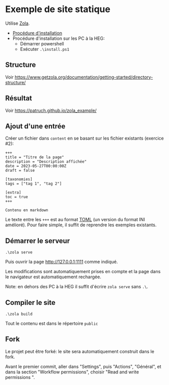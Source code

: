 # Exemple de site statique

Utilise [Zola](https://www.getzola.org/).

* [Procédure d'installation](https://www.getzola.org/documentation/getting-started/installation/)
* Procédure d'installation sur les PC à la HEG:
    * Démarrer powershell
    * Exécuter `.\install.ps1`

## Structure

Voir <https://www.getzola.org/documentation/getting-started/directory-structure/>

## Résultat

Voir <https://patruch.github.io/zola_example/>

## Ajout d'une entrée

Créer un fichier dans `content` en se basant sur les fichier existants (exercice #2):

```
+++
title = "Titre de la page"
description = "Description affichée"
date = 2023-05-27T00:00:00Z
draft = false

[taxonomies]
tags = ["tag 1", "tag 2"]

[extra]
toc = true
+++

Contenu en markdown
```

Le texte entre les `+++` est au format [TOML](https://fr.wikipedia.org/wiki/TOML) (un version du format INI amélioré).
Pour faire simple, il suffit de reprendre les exemples existants.

## Démarrer le serveur

`.\zola serve`

Puis ouvrir la page <http://127.0.0.1:1111> comme indiqué.

Les modifications sont automatiquement prises en compte et la page dans le navigateur est automatiquement rechargée.

Note: en dehors des PC à la HEG il suffit d'écrire `zola serve` sans `.\`.

## Compiler le site

`.\zola build`

Tout le contenu est dans le répertoire `public`

## Fork

Le projet peut être forké: le site sera automatiquement construit dans le fork.

Avant le premier commit, aller dans "Settings", puis "Actions", "Général", et dans la section "Workflow permissions", choisir "Read and write permissions ".
